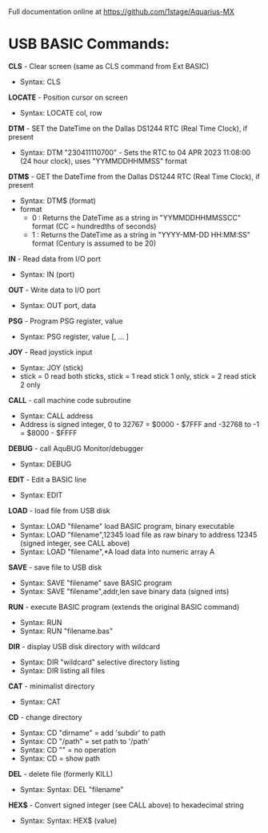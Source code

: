 Full documentation online at https://github.com/1stage/Aquarius-MX

# USB BASIC Commands: #

**CLS**    - Clear screen (same as CLS command from Ext BASIC)
 - Syntax: CLS <no arguments>

**LOCATE** - Position cursor on screen
 - Syntax: LOCATE col, row

**DTM** - SET the DateTime on the Dallas DS1244 RTC (Real Time Clock), if present
 - Syntax: DTM "230411110700" - Sets the RTC to 04 APR 2023 11:08:00 (24 hour clock), uses "YYMMDDHHMMSS" format

**DTM$** - GET the DateTime from the Dallas DS1244 RTC (Real Time Clock), if present
 - Syntax: DTM$ (format)
 - format
   - 0 : Returns the DateTime as a string in "YYMMDDHHMMSSCC" format (CC = hundredths of seconds)
   - 1 : Returns the DateTime as a string in "YYYY-MM-DD HH:MM:SS" format (Century is assumed to be 20)

**IN**    - Read data from I/O port
 - Syntax: IN (port)

**OUT**    - Write data to I/O port
 - Syntax: OUT port, data

**PSG**    - Program PSG register, value
 - Syntax: PSG register, value [, ... ]

**JOY**    - Read joystick input
 - Syntax: JOY (stick)
 - stick = 0 read both sticks, stick = 1 read stick 1 only, stick = 2 read stick 2 only

**CALL**   - call machine code subroutine
 - Syntax: CALL address
 - Address is signed integer,  0 to 32767  = $0000 - $7FFF and -32768 to -1 = $8000 - $FFFF

**DEBUG**  - call AquBUG Monitor/debugger
 - Syntax: DEBUG <no arguments>

**EDIT**   - Edit a BASIC line
 - Syntax: EDIT <line number>

**LOAD**   - load file from USB disk
 - Syntax: LOAD "filename"        load BASIC program, binary executable
 - Syntax: LOAD "filename",12345  load file as raw binary to address 12345 (signed integer, see CALL above)
 - Syntax: LOAD "filename",*A     load data into numeric array A

**SAVE**   - save file to USB disk
 - Syntax: SAVE "filename"             save BASIC program
 - Syntax: SAVE "filename",addr,len    save binary data (signed ints)

**RUN** - execute BASIC program (extends the original BASIC command)
 - Syntax: RUN
 - Syntax: RUN "filename.bas"
	
**DIR**    - display USB disk directory with wildcard
 - Syntax: DIR "wildcard"   selective directory listing
 - Syntax: DIR              listing all files

**CAT**    - minimalist directory
 - Syntax: CAT <no arguments>

**CD**     - change directory
 - Syntax: CD "dirname"  = add 'subdir' to path
 - Syntax: CD "/path"    = set path to '/path'
 - Syntax: CD ""         = no operation
 - Syntax: CD            = show path

**DEL**    - delete file (formerly KILL)
 - Syntax: Syntax: DEL "filename"
	
**HEX$**   - Convert signed integer (see CALL above) to hexadecimal string
 - Syntax: Syntax: HEX$ (value)
